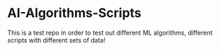 # AI-Algorithms-Scripts

This is a test repo in order to test out different ML algorithms, different scripts with different sets of data!
